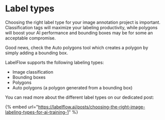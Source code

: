 # Label types

Choosing the right label type for your image annotation project is important. Classification tags will maximize your labeling productivity, while polygons will boost your AI performance and bounding boxes may be for some an acceptable compromise.

Good news, check the Auto polygons tool which creates a polygon by simply adding a bounding box.

LabelFlow supports the following labeling types:

* Image classification
* Bounding boxes
* Polygons
* Auto polygons (a polygon generated from a bounding box)

You can read more about the different label types on our dedicated post:&#x20;

{% embed url="https://labelflow.ai/posts/choosing-the-right-image-labeling-types-for-ai-training-1" %}
